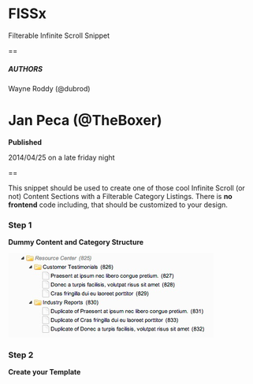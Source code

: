 FISSx
=====

Filterable Infinite Scroll Snippet

==
##### AUTHORS

Wayne Roddy (@dubrod)

Jan Peca    (@TheBoxer)
==
**Published**

2014/04/25 on a late friday night

==

This snippet should be used to create one of those cool Infinite Scroll (or not) Content Sections with a Filterable Category Listings. There is **no frontend** code including, that should be customized to your design.

### Step 1

**Dummy Content and Category Structure**

![resource tree](/screencasts/demo-resources.jpg "Resource Tree")

### Step 2

**Create your Template**
